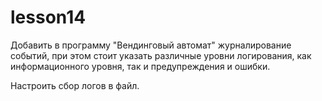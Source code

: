 # lesson14
Добавить в программу "Вендинговый автомат" журналирование событий, при этом стоит указать различные уровни логирования, как информационного уровня, так и предупреждения и ошибки.

Настроить сбор логов в файл.
